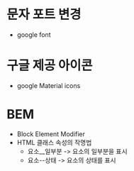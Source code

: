 # 문자 포트 변경

- google font

# 구글 제공 아이콘

- google Material icons

# BEM

- Block Element Modifier
- HTML 클래스 속성의 작명법
  - 요소__일부분 -> 요소의 일부분을 표시
  - 요소--상태 -> 요소의 상태를 표시
